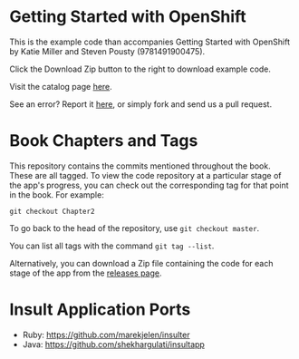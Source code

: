 Getting Started with OpenShift
==============================

This is the example code than accompanies Getting Started with OpenShift by Katie Miller and Steven Pousty (9781491900475). 

Click the Download Zip button to the right to download example code.

Visit the catalog page [here](http://shop.oreilly.com/product/0636920033226.do).

See an error? Report it [here](http://oreilly.com/catalog/errata.csp?isbn=0636920033226), or simply fork and send us a pull request.

# Book Chapters and Tags

This repository contains the commits mentioned throughout the book. These are all tagged. To view the code repository at a particular stage of the app's progress, you can check out the corresponding tag for that point in the book. For example:

    git checkout Chapter2

To go back to the head of the repository, use `git checkout master`.

You can list all tags with the command `git tag --list`.

Alternatively, you can download a Zip file containing the code for each stage of the app from the [releases page](https://github.com/codemiller/getting-started-with-openshift/releases).

# Insult Application Ports

- Ruby: https://github.com/marekjelen/insulter
- Java: https://github.com/shekhargulati/insultapp

